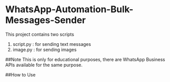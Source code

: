 # WhatsApp-Automation-Bulk-Messages-Sender

This project contains two scripts 
1. script.py : for sending text messages
2. image.py : for sending images 

##Note
This is only for educational purposes, there are WhatsApp Business APIs available for the same purpose.

##How to Use

